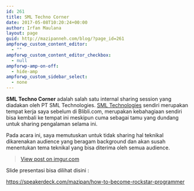 ```yaml
---
id: 261
title: SML Techno Corner
date: 2017-05-08T10:20:24+00:00
author: Irfan Maulana
layout: page
guid: http://mazipanneh.com/blog/?page_id=261
ampforwp_custom_content_editor:
  - ""
ampforwp_custom_content_editor_checkbox:
  - null
ampforwp-amp-on-off:
  - hide-amp
ampforwp_custom_sidebar_select:
  - none
---
```

**SML Techno Corner** adalah salah satu internal sharing session yang diadakan oleh PT SML Technologies. <a href="https://smltech.co.id/" target="_blank">SML Technologies</a> sendiri merupakan tempat kerja saya sebelum di Blibli.com, merupakan kebahagiaan sendiri bisa kembali ke tempat ini meskipun cuma sebagai tamu yang dundang untuk sharing pengalaman selama ini.

Pada acara ini, saya memutuskan untuk tidak sharing hal teknikal dikarenakan audience yang beragam background dan akan susah menentukan tema teknikal yang bisa diterima oleh semua audience. 

<blockquote class="imgur-embed-pub" lang="en" data-id="skMvIb7">
  <p>
    <a href="//imgur.com/skMvIb7">View post on imgur.com</a>
  </p>
</blockquote>



Slide presentasi bisa dilihat disini :
  
<a href="https://speakerdeck.com/mazipan/how-to-become-rockstar-programmer" target="_blank">https://speakerdeck.com/mazipan/how-to-become-rockstar-programmer</a>
